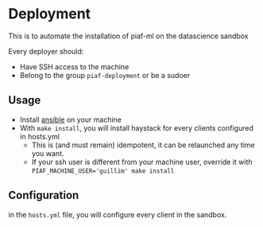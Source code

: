 # Deployment

This is to automate the installation of piaf-ml on the datascience sandbox

Every deployer should:

* Have SSH access to the machine
* Belong to the group `piaf-deployment` or be a sudoer

## Usage

* Install [ansible](https://docs.ansible.com/ansible/latest/installation_guide/intro_installation.html) on your machine
* With `make install`, you will install haystack for every clients configured in hosts.yml
    * This is (and must remain) idempotent, it can be relaunched any time you want.
    * If your ssh user is different from your machine user, override it with `PIAF_MACHINE_USER='guillim' make install`

## Configuration

in the `hosts.yml` file, you will configure every client in the sandbox.
